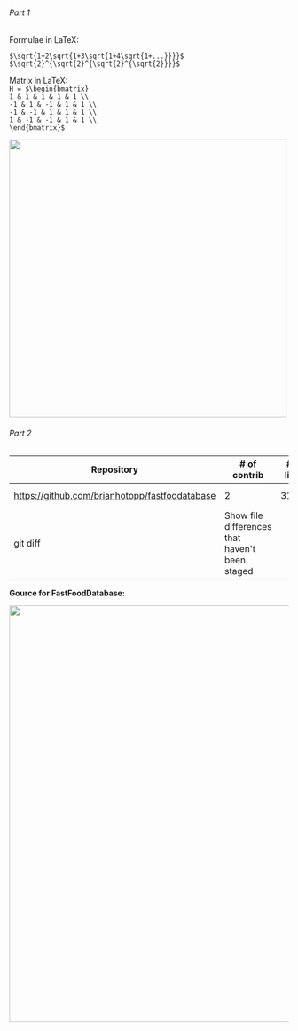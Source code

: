 ###### Part 1

Formulae in LaTeX:

`$\sqrt{1+2\sqrt{1+3\sqrt{1+4\sqrt{1+...}}}}$` \
`$\sqrt{2}^{\sqrt{2}^{\sqrt{2}^{\sqrt{2}}}}$`

Matrix in LaTeX: \
`H = $\begin{bmatrix}` \
`1 & 1 & 1 & 1 & 1 \\` \
`-1 & 1 & -1 & 1 & 1 \\` \
`-1 & -1 & 1 & 1 & 1 \\` \
`1 & -1 & -1 & 1 & 1 \\` \
`\end{bmatrix}$`

<img src="https://i.imgur.com/0I9axAj.png" width=500>

###### Part 2
| Repository | # of contrib | # of lines | first commit | last commit | curr branches |
| --- | --- | --- | --- | --- | --- |
| https://github.com/brianhotopp/fastfoodatabase | 2 | 31731 | Mar. 6 2021 | May 2 2021 | 3
| git diff | Show file differences that haven't been staged |

<b>Gource for FastFoodDatabase:</b>

<img src="https://i.imgur.com/lmq5xoU.png" width=750>

